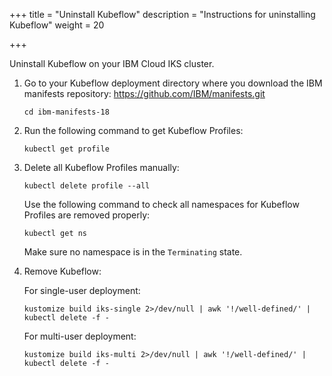 +++
title = "Uninstall Kubeflow"
description = "Instructions for uninstalling Kubeflow"
weight = 20
                    
+++

Uninstall Kubeflow on your IBM Cloud IKS cluster.

1. Go to your Kubeflow deployment directory where you download the
   IBM manifests repository: https://github.com/IBM/manifests.git
   ```shell
   cd ibm-manifests-18
   ```

2. Run the following command to get Kubeflow Profiles:
   ```shell
   kubectl get profile
   ```

3. Delete all Kubeflow Profiles manually:
   ```shell
   kubectl delete profile --all
   ```
   Use the following command to check all namespaces for Kubeflow Profiles
   are removed properly:
   ```
   kubectl get ns
   ```
   Make sure no namespace is in the `Terminating` state.


4. Remove Kubeflow:

   For single-user deployment:
   ```shell
   kustomize build iks-single 2>/dev/null | awk '!/well-defined/' | kubectl delete -f -
   ```

   For multi-user deployment:
   ```shell
   kustomize build iks-multi 2>/dev/null | awk '!/well-defined/' | kubectl delete -f -
   ```
